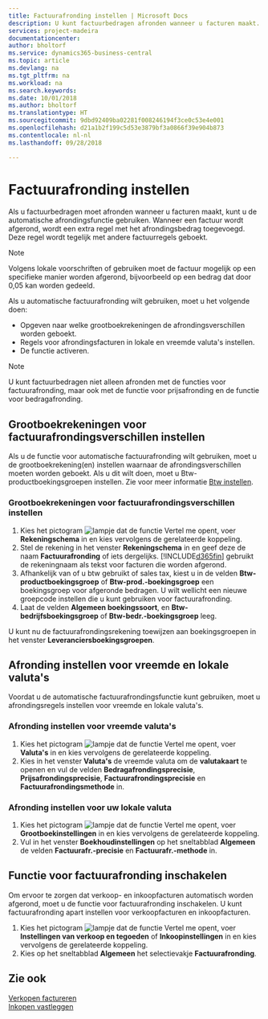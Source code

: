 ```yaml
---
title: Factuurafronding instellen | Microsoft Docs
description: U kunt factuurbedragen afronden wanneer u facturen maakt. Volgens lokale voorschriften of gebruiken moet de factuur mogelijk op een specifieke manier worden afgerond, bijvoorbeeld op een bedrag dat door 0,05 kan worden gedeeld.
services: project-madeira
documentationcenter: 
author: bholtorf
ms.service: dynamics365-business-central
ms.topic: article
ms.devlang: na
ms.tgt_pltfrm: na
ms.workload: na
ms.search.keywords: 
ms.date: 10/01/2018
ms.author: bholtorf
ms.translationtype: HT
ms.sourcegitcommit: 9dbd92409ba02281f008246194f3ce0c53e4e001
ms.openlocfilehash: d21a1b2f199c5d53e3879bf3a0866f39e904b873
ms.contentlocale: nl-nl
ms.lasthandoff: 09/28/2018

---
```

# <a name="set-up-invoice-rounding"></a>Factuurafronding instellen
Als u factuurbedragen moet afronden wanneer u facturen maakt, kunt u de automatische afrondingsfunctie gebruiken. Wanneer een factuur wordt afgerond, wordt een extra regel met het afrondingsbedrag toegevoegd. Deze regel wordt tegelijk met andere factuurregels geboekt.

> [!NOTE]  
>  Volgens lokale voorschriften of gebruiken moet de factuur mogelijk op een specifieke manier worden afgerond, bijvoorbeeld op een bedrag dat door 0,05 kan worden gedeeld.  

Als u automatische factuurafronding wilt gebruiken, moet u het volgende doen:  

* Opgeven naar welke grootboekrekeningen de afrondingsverschillen worden geboekt.  
* Regels voor afrondingsfacturen in lokale en vreemde valuta's instellen.  
* De functie activeren.  

> [!NOTE]  
>  U kunt factuurbedragen niet alleen afronden met de functies voor factuurafronding, maar ook met de functie voor prijsafronding en de functie voor bedragafronding.  

## <a name="set-up-general-ledger-accounts-for-invoice-rounding-differences"></a>Grootboekrekeningen voor factuurafrondingsverschillen instellen
Als u de functie voor automatische factuurafronding wilt gebruiken, moet u de grootboekrekening(en) instellen waarnaar de afrondingsverschillen moeten worden geboekt. Als u dit wilt doen, moet u Btw-productboekingsgroepen instellen. Zie voor meer informatie [Btw instellen](finance-setup-vat.md).  

### <a name="to-set-up-general-ledger-accounts-for-invoice-rounding-differences"></a>Grootboekrekeningen voor factuurafrondingsverschillen instellen  
1. Kies het pictogram ![lampje dat de functie Vertel me opent](media/ui-search/search_small.png "Vertel me wat u wilt doen"), voer **Rekeningschema** in en kies vervolgens de gerelateerde koppeling.  
2. Stel de rekening in het venster **Rekeningschema** in en geef deze de naam **Factuurafronding** of iets dergelijks. [!INCLUDE[d365fin](includes/d365fin_md.md)] gebruikt de rekeningnaam als tekst voor facturen die worden afgerond.  
3. Afhankelijk van of u btw gebruikt of sales tax, kiest u in de velden **Btw-productboekingsgroep** of **Btw-prod.-boekingsgroep** een boekingsgroep voor afgeronde bedragen. U wilt wellicht een nieuwe groepcode instellen die u kunt gebruiken voor factuurafronding.
4. Laat de velden **Algemeen boekingssoort**, en **Btw-bedrijfsboekingsgroep** of **Btw-bedr.-boekingsgroep** leeg. <!-- Why do we say to leave these blank, when there are a lot of other fields we also leave blank but don't mention? -->  

U kunt nu de factuurafrondingsrekening toewijzen aan boekingsgroepen in het venster **Leveranciersboekingsgroepen**.  <!-- Why only the vendor posting groups? -->

## <a name="set-up-rounding-for-foreign-and-local-currencies"></a>Afronding instellen voor vreemde en lokale valuta's
Voordat u de automatische factuurafrondingsfunctie kunt gebruiken, moet u afrondingsregels instellen voor vreemde en lokale valuta's.

### <a name="to-set-up-rounding-for-foreign-currencies"></a>Afronding instellen voor vreemde valuta's  
1. Kies het pictogram ![lampje dat de functie Vertel me opent](media/ui-search/search_small.png "Vertel me wat u wilt doen"), voer **Valuta's** in en kies vervolgens de gerelateerde koppeling.  
2. Kies in het venster **Valuta's** de vreemde valuta om de **valutakaart** te openen en vul de velden **Bedragafrondingsprecisie**, **Prijsafrondingsprecisie**, **Factuurafrondingsprecisie** en **Factuurafrondingsmethode** in.

### <a name="to-set-up-rounding-for-your-local-currency"></a>Afronding instellen voor uw lokale valuta
1. Kies het pictogram ![lampje dat de functie Vertel me opent](media/ui-search/search_small.png "Vertel me wat u wilt doen"), voer **Grootboekinstellingen** in en kies vervolgens de gerelateerde koppeling.  
2. Vul in het venster **Boekhoudinstellingen** op het sneltabblad **Algemeen** de velden **Factuurafr.-precisie** en **Factuurafr.-methode** in.  

## <a name="activate-the-invoice-rounding-function"></a>Functie voor factuurafronding inschakelen  
Om ervoor te zorgen dat verkoop- en inkoopfacturen automatisch worden afgerond, moet u de functie voor factuurafronding inschakelen. U kunt factuurafronding apart instellen voor verkoopfacturen en inkoopfacturen.

1. Kies het pictogram ![lampje dat de functie Vertel me opent](media/ui-search/search_small.png "Vertel me wat u wilt doen"), voer **Instellingen van verkoop en tegoeden** of **Inkoopinstellingen** in en kies vervolgens de gerelateerde koppeling.  
2. Kies op het sneltabblad **Algemeen** het selectievakje **Factuurafronding**.  

## <a name="see-also"></a>Zie ook  
[Verkopen factureren](sales-how-invoice-sales.md)  
[Inkopen vastleggen](purchasing-how-record-purchases.md)

